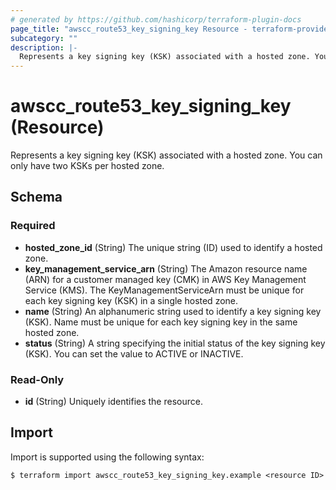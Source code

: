 ```yaml
---
# generated by https://github.com/hashicorp/terraform-plugin-docs
page_title: "awscc_route53_key_signing_key Resource - terraform-provider-awscc"
subcategory: ""
description: |-
  Represents a key signing key (KSK) associated with a hosted zone. You can only have two KSKs per hosted zone.
---
```


# awscc_route53_key_signing_key (Resource)

Represents a key signing key (KSK) associated with a hosted zone. You can only have two KSKs per hosted zone.



<!-- schema generated by tfplugindocs -->
## Schema

### Required

- **hosted_zone_id** (String) The unique string (ID) used to identify a hosted zone.
- **key_management_service_arn** (String) The Amazon resource name (ARN) for a customer managed key (CMK) in AWS Key Management Service (KMS). The KeyManagementServiceArn must be unique for each key signing key (KSK) in a single hosted zone.
- **name** (String) An alphanumeric string used to identify a key signing key (KSK). Name must be unique for each key signing key in the same hosted zone.
- **status** (String) A string specifying the initial status of the key signing key (KSK). You can set the value to ACTIVE or INACTIVE.

### Read-Only

- **id** (String) Uniquely identifies the resource.

## Import

Import is supported using the following syntax:

```shell
$ terraform import awscc_route53_key_signing_key.example <resource ID>
```
